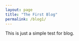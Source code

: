 ```yaml
---
layout: page
title: "The First Blog"
permalink: /blog1/
---
```


This is just a simple test for blog.
